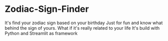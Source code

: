 # Zodiac-Sign-Finder
It's find your zodiac sign based on your birthday
Just for fun and know what behind the sign of yours. What if it's really related to your life
It's build with Python and Streamlit as framework
